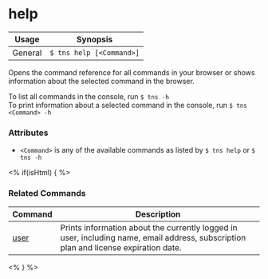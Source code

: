 help
==========

Usage | Synopsis
------|-------
General | `$ tns help [<Command>]`

Opens the command reference for all commands in your browser or shows information about the selected command in the browser.

To list all commands in the console, run `$ tns -h`  
To print information about a selected command in the console, run `$ tns <Command> -h`

### Attributes
* `<Command>` is any of the available commands as listed by `$ tns help` or `$ tns -h`

<% if(isHtml) { %> 
### Related Commands

Command | Description
----------|----------
[user](user.html) | Prints information about the currently logged in user, including name, email address, subscription plan and license expiration date.
<% } %>